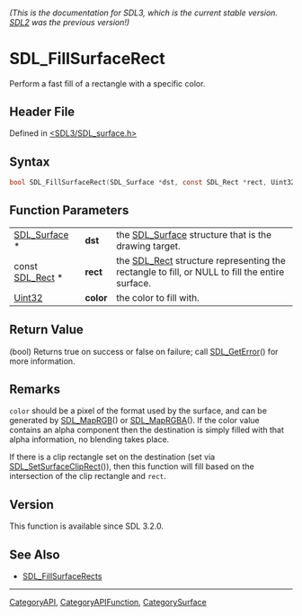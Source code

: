###### (This is the documentation for SDL3, which is the current stable version. [SDL2](https://wiki.libsdl.org/SDL2/) was the previous version!)
# SDL_FillSurfaceRect

Perform a fast fill of a rectangle with a specific color.

## Header File

Defined in [<SDL3/SDL_surface.h>](https://github.com/libsdl-org/SDL/blob/main/include/SDL3/SDL_surface.h)

## Syntax

```c
bool SDL_FillSurfaceRect(SDL_Surface *dst, const SDL_Rect *rect, Uint32 color);
```

## Function Parameters

|                              |           |                                                                                                            |
| ---------------------------- | --------- | ---------------------------------------------------------------------------------------------------------- |
| [SDL_Surface](SDL_Surface) * | **dst**   | the [SDL_Surface](SDL_Surface) structure that is the drawing target.                                       |
| const [SDL_Rect](SDL_Rect) * | **rect**  | the [SDL_Rect](SDL_Rect) structure representing the rectangle to fill, or NULL to fill the entire surface. |
| [Uint32](Uint32)             | **color** | the color to fill with.                                                                                    |

## Return Value

(bool) Returns true on success or false on failure; call
[SDL_GetError](SDL_GetError)() for more information.

## Remarks

`color` should be a pixel of the format used by the surface, and can be
generated by [SDL_MapRGB](SDL_MapRGB)() or [SDL_MapRGBA](SDL_MapRGBA)(). If
the color value contains an alpha component then the destination is simply
filled with that alpha information, no blending takes place.

If there is a clip rectangle set on the destination (set via
[SDL_SetSurfaceClipRect](SDL_SetSurfaceClipRect)()), then this function
will fill based on the intersection of the clip rectangle and `rect`.

## Version

This function is available since SDL 3.2.0.

## See Also

- [SDL_FillSurfaceRects](SDL_FillSurfaceRects)

----
[CategoryAPI](CategoryAPI), [CategoryAPIFunction](CategoryAPIFunction), [CategorySurface](CategorySurface)

